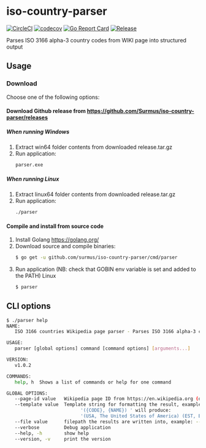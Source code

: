# iso-country-parser
[![CircleCI](https://circleci.com/gh/Surmus/iso-country-parser.svg?style=svg)](https://circleci.com/gh/Surmus/iso-country-parser)
[![codecov](https://codecov.io/gh/Surmus/iso-country-parser/branch/master/graph/badge.svg)](https://codecov.io/gh/Surmus/iso-country-parser)
[![Go Report Card](https://goreportcard.com/badge/github.com/surmus/iso-country-parser)](https://goreportcard.com/report/github.com/surmus/iso-country-parser)
[![Release](https://img.shields.io/github/release/surmus/iso-country-parser.svg?style=flat-square)](https://github.com/surmus/iso-country-parser/releases/latest)

Parses ISO 3166 alpha-3 country codes from WIKI page into structured output

## Usage
### Download
Choose one of the following options:

#### Download Github release from https://github.com/Surmus/iso-country-parser/releases
##### When running Windows
1. Extract win64 folder contents from downloaded release.tar.gz
2. Run application:
     ```sh
     parser.exe
     ```
##### When running Linux
1. Extract linux64 folder contents from downloaded release.tar.gz
2. Run application:
     ```sh
     ./parser
     ```
#### Compile and install from source code
1. Install Golang https://golang.org/
2. Download source and compile binaries:
    ```sh
    $ go get -u github.com/surmus/iso-country-parser/cmd/parser
    ```
3.  Run application (NB: check that GOBIN env variable is set and added to the PATH)
    Linux
    ```sh
    $ parser
    ```
   
## CLI options
```sh
$ ./parser help
NAME:
   ISO 3166 countries Wikipedia page parser - Parses ISO 3166 alpha-3 country codes from WIKI page into structured output

USAGE:
   parser [global options] command [command options] [arguments...]

VERSION:
   v1.0.2

COMMANDS:
   help, h  Shows a list of commands or help for one command

GLOBAL OPTIONS:
   --page-id value   Wikipedia page ID from https://en.wikipedia.org (default: "List_of_ISO_3166_country_codes")
   --template value  Template string for formatting the result, example:
                           '({CODE}, {NAME}) ' will produce:
                           '(USA, The United States of America) (EST, Estonia)'
   --file value      filepath the results are written into, example: --file C:\hello.txt
   --verbose         Debug application
   --help, -h        show help
   --version, -v     print the version
```
